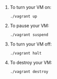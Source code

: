 1. To turn your VM on:
   ```
   ./vagrant up
   ```

2. To pause your VM:
   ```
   ./vagrant suspend
   ```

3. To turn your VM off:
   ```
   ./vagrant halt
   ```

4. To destroy your VM:
   ```
   ./vagrant destroy
   ```
